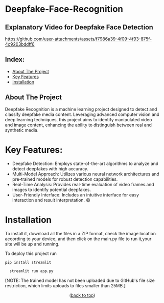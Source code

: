 <a id="readme-top"></a>

# Deepfake-Face-Recognition

## Explanatory Video for Deepfake Face Detection
https://github.com/user-attachments/assets/f7986a39-4f09-4f93-875f-4c9203bddff6
## Index: 
- [About The Project](#About-The-Project)
- [Key Features](#Key-Features)
- [Installation](#Installation)
<!-- ABOUT THE PROJECT -->
## About The Project
Deepfake Recognition is a machine learning project designed to detect and classify deepfake media content. Leveraging advanced computer vision and deep learning techniques, this project aims to identify manipulated video and image content, enhancing the ability to distinguish between real and synthetic media.

# Key Features:
* Deepfake Detection: Employs state-of-the-art algorithms to analyze and detect deepfakes with high accuracy.
* Multi-Model Approach: Utilizes various neural network architectures and pre-trained models for robust detection capabilities.
* Real-Time Analysis: Provides real-time evaluation of video frames and images to identify potential deepfakes.
* User-Friendly Interface: Includes an intuitive interface for easy interaction and result interpretation. :smile:

# Installation
To install it, download all the files in a ZIP format, check the image location according to your device, and then click on the main.py file to run it,your site will be up and running.

To deploy this project run
```bash
pip install streamlit
```
```bash
  streamlit run app.py
```
[NOTE: The trained model has not been uploaded due to GitHub's file size restriction, which limits uploads to files smaller than 25MB.]

<p align="center">(<a href="#readme-top">back to top</a>)</p>






